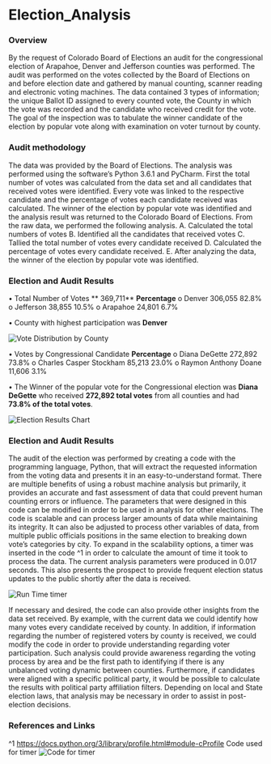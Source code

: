 # Election_Analysis

### **Overview** ###
By the request of Colorado Board of Elections an audit for the congressional election of Arapahoe, Denver and Jefferson counties was performed. The audit was performed on the votes collected by the Board of Elections on and before election date and gathered by manual counting, scanner reading and electronic voting machines. The data contained 3 types of information; the unique Ballot ID assigned to every counted vote, the County in which the vote was recorded and the candidate who received credit for the vote. The goal of the inspection was to tabulate the winner candidate of the election by popular vote along with examination on voter turnout by county. 

### **Audit methodology** ###
The data was provided by the Board of Elections. The analysis was performed using the software’s Python 3.6.1 and PyCharm. First the total number of votes was calculated from the data set and all candidates that received votes were identified. Every vote was linked to the respective candidate and the percentage of votes each candidate received was calculated. The winner of the election by popular vote was identified and the analysis result was returned to the Colorado Board of Elections. 
From the raw data, we performed the following analysis. A. Calculated the total numbers of votes B. Identified all the candidates that received votes C. Tallied the total number of votes every candidate received D. Calculated the percentage of votes every candidate received. E. After analyzing the data, the winner of the election by popular vote was identified.

### **Election and Audit Results** ###
•	Total Number of Votes 	 	**	369,711**    **Percentage**
o	Denver				306,055	    82.8%
o	Jefferson 		  	  38,855		    10.5%
o	Arapahoe 		  	  24,801		      6.7%


•	County with highest participation was **Denver**

![Vote Distribution by County](https://user-images.githubusercontent.com/85839235/125385532-ae947180-e368-11eb-8493-faf366717325.png)


•	Votes by Congressional Candidate		       **Percentage**
o	Diana DeGette	 	             272,892		73.8%
o	Charles Casper Stockham 	 85,213		23.0%
o	Raymon Anthony Doane 	 11,606		  3.1%

•	The Winner of the popular vote for the Congressional election was **Diana DeGette** who received **272,892 total votes** from all counties and had **73.8% of the total votes**. 

![Election Results Chart](https://user-images.githubusercontent.com/85839235/125385563-bf44e780-e368-11eb-8bb7-ddeb4c60144b.png)

### **Election and Audit Results** ###
The audit of the election was performed by creating a code with the programming language, Python, that will extract the requested information from the voting data and presents it in an easy-to-understand format. There are multiple benefits of using a robust machine analysis but primarily, it provides an accurate and fast assessment of data that could prevent human counting errors or influence. 
The parameters that were designed in this code can be modified in order to be used in analysis for other elections. The code is scalable and can process larger amounts of data while maintaining its integrity. It can also be adjusted to process other variables of data, from multiple public officials positions in the same election to breaking down vote’s categories by city. To expand in the scalability options, a timer was inserted in the code ^1 in order to calculate the amount of time it took to process the data. The current analysis parameters were produced in 0.017 seconds. This also presents the prospect to provide frequent election status updates to the public shortly after the data is received.

![Run Time timer](https://user-images.githubusercontent.com/85839235/125385668-ee5b5900-e368-11eb-81e2-536541164090.png)

If necessary and desired, the code can also provide other insights from the data set received. By example, with the current data we could identify how many votes every candidate received by county. In addition, if information regarding the number of registered voters by county is received, we could modify the code in order to provide understanding regarding voter participation.  Such analysis could provide awareness regarding the voting process by area and be the first path to identifying if there is any unbalanced voting dynamic between counties. 
Furthermore, if candidates were aligned with a specific political party, it would be possible to calculate the results with political party affiliation filters. Depending on local and State election laws, that analysis may be necessary in order to assist in post-election decisions. 

### ****References and Links**** ###
^1 https://docs.python.org/3/library/profile.html#module-cProfile
Code used for timer
![Code for timer](https://user-images.githubusercontent.com/85839235/125385878-5873fe00-e369-11eb-8cf3-329dd14fbb3d.png)

